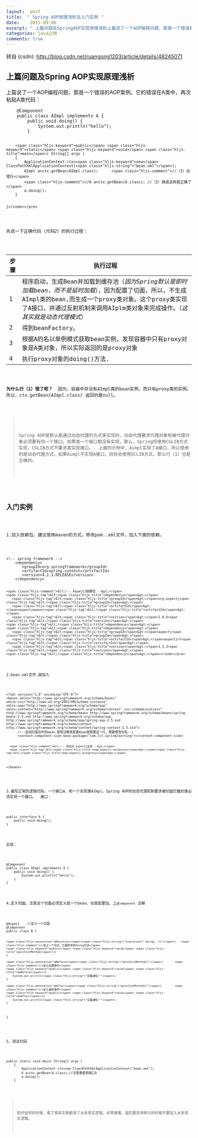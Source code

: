 ```yaml
---
layout:  post
title:  " Spring AOP原理浅析及入门实例 "
date:    2015-09-06
excerpt: " 上篇问题及SpringAOP实现原理浅析上篇说了一个AOP编程问题，那是一个错误的AOP案例。它的错误在A类中，再次粘贴A类代码：@ComponentpublicclassAImplimplementsA{publicvoiddoing(){System.out.println(hello);... "
categories: java之旅 
comments: true
---
```

转自 (csdn): http://blog.csdn.net/ruangong1203/article/details/48245071
<div class="markdown_views">
 <h2 id="上篇问题及spring-aop实现原理浅析">上篇问题及Spring AOP实现原理浅析</h2> 
 <p>上篇说了一个AOP编程问题，那是一个错误的AOP案例。它的错误在A类中，再次粘贴A类代码：</p> 
 <pre class="prettyprint"><code class="language-java hljs ">    <span class="hljs-annotation">@Component</span>
    <span class="hljs-keyword">public</span> <span class="hljs-class"><span class="hljs-keyword">class</span> <span class="hljs-title">AImpl</span> <span class="hljs-keyword">implements</span> <span class="hljs-title">A</span> {</span>
        <span class="hljs-keyword">public</span> <span class="hljs-keyword">void</span> <span class="hljs-title">doing</span>() {
            System.out.println(<span class="hljs-string">"hello"</span>);
        }

        <span class="hljs-keyword">public</span> <span class="hljs-keyword">static</span> <span class="hljs-keyword">void</span> <span class="hljs-title">main</span>( String[] args )
        {
            ApplicationContext ctx=<span class="hljs-keyword">new</span> ClassPathXmlApplicationContext(<span class="hljs-string">"bean.xml"</span>);
            AImpl a=ctx.getBean(AImpl.class);      <span class="hljs-comment">//（1）出错行</span>
            <span class="hljs-comment">//A a=ctx.getBean(A.class); //（2）换成这样就正确了</span>
            a.doing();
        }


    }</code></pre> 
 <p>先说一下正确代码（<em>代码2</em>）的执行过程：</p> 
 <table> 
  <thead> 
   <tr> 
    <th>步骤</th> 
    <th>执行过程</th> 
   </tr> 
  </thead> 
  <tbody>
   <tr> 
    <td>1</td> 
    <td>程序启动，生成Bean并加载到缓存池（<em>因为Spring默认是即时加载bean，而不是延时加载</em>），因为配置了切面，所以，不生成AImpl类的bean,而生成一个proxy类对象。这个proxy类实现了A接口，并通过反射机制来调用AIplm类对象来完成操作。（<em>这其实就是动态代理模式</em>）</td> 
   </tr> 
   <tr> 
    <td>2</td> 
    <td>得到beanFactory。</td> 
   </tr> 
   <tr> 
    <td>3</td> 
    <td>根据A的名以单例模式获取bean实例，发现容器中只有proxy对象是A类对象，所以实际返回的是proxy对象</td> 
   </tr> 
   <tr> 
    <td>4</td> 
    <td>执行proxy对象的doing()方法.</td> 
   </tr> 
  </tbody>
 </table> 
 <p><strong>为什么行（1）错了呢？</strong>  因为，容器中并没有AImpl类的bean实例，而只有proxy类的实例。所以，<em>ctx.getBean(AImpl.class)</em> 返回的是null。</p> 
 <blockquote> 
  <p>Spring AOP是默认是通过动态代理的方式来实现的，动态代理要求代理对象和被代理对象必须要有同一个接口。如果类一个接口都没有实现，那么，Spring将使用CGLIB方式实现，CGLIB方式不要求类实现接口。  上面的示例中，Aimpl实现了A接口，所以使用的是动态代理方式，如果Aimpl不实现A接口，则将会使用GCLIB方式，那么行（1）也是正确的。</p> 
 </blockquote> 
 <h2 id="入门实例">入门实例</h2> 
 <p>1.加入依赖包，建议使用maven的方式。修改pom..xml文件，加入下面的依赖。</p> 
 <pre class="prettyprint"><code class=" hljs xml"><span class="hljs-comment">&lt;!-- spring framework --&gt;</span>    
    <span class="hljs-tag">&lt;<span class="hljs-title">dependency</span>&gt;</span>
       <span class="hljs-tag">&lt;<span class="hljs-title">groupId</span>&gt;</span>org.springframework<span class="hljs-tag">&lt;/<span class="hljs-title">groupId</span>&gt;</span>
       <span class="hljs-tag">&lt;<span class="hljs-title">artifactId</span>&gt;</span>spring-context<span class="hljs-tag">&lt;/<span class="hljs-title">artifactId</span>&gt;</span>
       <span class="hljs-tag">&lt;<span class="hljs-title">version</span>&gt;</span>4.2.1.RELEASE<span class="hljs-tag">&lt;/<span class="hljs-title">version</span>&gt;</span>
    <span class="hljs-tag">&lt;/<span class="hljs-title">dependency</span>&gt;</span>

    <span class="hljs-comment">&lt;!-- AspectJ依賴包 --&gt;</span>
    <span class="hljs-tag">&lt;<span class="hljs-title">dependency</span>&gt;</span>
       <span class="hljs-tag">&lt;<span class="hljs-title">groupId</span>&gt;</span>org.aspectj<span class="hljs-tag">&lt;/<span class="hljs-title">groupId</span>&gt;</span>
       <span class="hljs-tag">&lt;<span class="hljs-title">artifactId</span>&gt;</span>aspectjweaver<span class="hljs-tag">&lt;/<span class="hljs-title">artifactId</span>&gt;</span>
       <span class="hljs-tag">&lt;<span class="hljs-title">version</span>&gt;</span>1.8.6<span class="hljs-tag">&lt;/<span class="hljs-title">version</span>&gt;</span>
    <span class="hljs-tag">&lt;/<span class="hljs-title">dependency</span>&gt;</span>
    <span class="hljs-tag">&lt;<span class="hljs-title">dependency</span>&gt;</span>
       <span class="hljs-tag">&lt;<span class="hljs-title">groupId</span>&gt;</span>aspectj<span class="hljs-tag">&lt;/<span class="hljs-title">groupId</span>&gt;</span>
       <span class="hljs-tag">&lt;<span class="hljs-title">artifactId</span>&gt;</span>aspectjrt<span class="hljs-tag">&lt;/<span class="hljs-title">artifactId</span>&gt;</span>
       <span class="hljs-tag">&lt;<span class="hljs-title">version</span>&gt;</span>1.5.3<span class="hljs-tag">&lt;/<span class="hljs-title">version</span>&gt;</span>
    <span class="hljs-tag">&lt;/<span class="hljs-title">dependency</span>&gt;</span></code></pre> 
 <p>2.bean.xml文件,就加入</p> 
 <pre class="prettyprint"><code class=" hljs xml"><span class="hljs-pi">&lt;?xml version="1.0" encoding="UTF-8"?&gt;</span>
<span class="hljs-tag">&lt;<span class="hljs-title">beans</span> <span class="hljs-attribute">xmlns</span>=<span class="hljs-value">"http://www.springframework.org/schema/beans"</span> <span class="hljs-attribute">xmlns:xsi</span>=<span class="hljs-value">"http://www.w3.org/2001/XMLSchema-instance"</span> <span class="hljs-attribute">xmlns:aop</span>=<span class="hljs-value">"http://www.springframework.org/schema/aop"</span> <span class="hljs-attribute">xmlns:context</span>=<span class="hljs-value">"http://www.springframework.org/schema/context"</span> <span class="hljs-attribute">xsi:schemaLocation</span>=<span class="hljs-value">" http://www.springframework.org/schema/beans http://www.springframework.org/schema/beans/spring-beans-2.5.xsd http://www.springframework.org/schema/aop http://www.springframework.org/schema/aop/spring-aop-2.5.xsd http://www.springframework.org/schema/context http://www.springframework.org/schema/context/spring-context-2.5.xsd"</span>&gt;</span>
      <span class="hljs-comment">&lt;!--自动扫描包中的bean,使用注解来配置bean就需要这一行，需要修改包名--&gt;</span>
      <span class="hljs-tag">&lt;<span class="hljs-title">context:component-scan</span> <span class="hljs-attribute">base-package</span>=<span class="hljs-value">"com.lcl.springlearning"</span>&gt;</span><span class="hljs-tag">&lt;/<span class="hljs-title">context:component-scan</span>&gt;</span>

      <span class="hljs-comment">&lt;!-- 添加对 aspectj支持 --&gt;</span>
      <span class="hljs-tag">&lt;<span class="hljs-title">aop:aspectj-autoproxy</span>&gt;</span><span class="hljs-tag">&lt;/<span class="hljs-title">aop:aspectj-autoproxy</span>&gt;</span>  
<span class="hljs-tag">&lt;/<span class="hljs-title">beans</span>&gt;</span></code></pre> 
 <p>3.编写正常的逻辑代码。一个接口A，和一个实现类AImpl。Spring AOP的动态代理机制要求被切面拦截的类必须实现一个接口。  接口：</p> 
 <pre class="prettyprint"><code class=" hljs cs"><span class="hljs-keyword">public</span> <span class="hljs-keyword">interface</span> A {
    <span class="hljs-keyword">public</span> <span class="hljs-keyword">void</span> <span class="hljs-title">doing</span>();
}</code></pre> 
 <p>实现：</p> 
 <pre class="prettyprint"><code class=" hljs java"><span class="hljs-annotation">@Component</span>
<span class="hljs-keyword">public</span> <span class="hljs-class"><span class="hljs-keyword">class</span> <span class="hljs-title">AImpl</span> <span class="hljs-keyword">implements</span> <span class="hljs-title">A</span> {</span>
    <span class="hljs-keyword">public</span> <span class="hljs-keyword">void</span> <span class="hljs-title">doing</span>() {
        System.out.println(<span class="hljs-string">"hello"</span>);
    }
}</code></pre> 
 <p>4.定义切面。注意这个切面必须定义成一个bean，也就是要加。上<code>@Component</code> 注解</p> 
 <pre class="prettyprint"><code class="language-java hljs "><span class="hljs-annotation">@Aspect</span>    <span class="hljs-comment">//定义一个切面</span>
<span class="hljs-annotation">@Component</span>
<span class="hljs-keyword">public</span> <span class="hljs-class"><span class="hljs-keyword">class</span> <span class="hljs-title">B</span> {</span>

    <span class="hljs-annotation">@Pointcut</span>(<span class="hljs-string">"execution(* doing(..))"</span>)   <span class="hljs-comment">//定义一个切点，拦截所有的doing方法</span>
    <span class="hljs-keyword">public</span> <span class="hljs-keyword">void</span> <span class="hljs-title">pointCutMethod</span>(){
    }

    <span class="hljs-annotation">@Before</span>(<span class="hljs-string">"pointCutMethod()"</span>)       <span class="hljs-comment">//定义前置事件</span>
    <span class="hljs-keyword">public</span> <span class="hljs-keyword">void</span> <span class="hljs-title">doBefore</span>(){
        System.out.println(<span class="hljs-string">"前置通知！"</span>);
    }

    <span class="hljs-annotation">@After</span>(<span class="hljs-string">"pointCutMethod()"</span>)        <span class="hljs-comment">//定义最终事件</span>
    <span class="hljs-keyword">public</span> <span class="hljs-keyword">void</span> <span class="hljs-title">doAfter</span>(){
        System.out.println(<span class="hljs-string">"后置通知！"</span>);
    }
}</code></pre> 
 <p>5、测试代码</p> 
 <pre class="prettyprint"><code class=" hljs cs"><span class="hljs-keyword">public</span> <span class="hljs-keyword">static</span> <span class="hljs-keyword">void</span> <span class="hljs-title">main</span>( String[] args )
    {
        ApplicationContext ctx=<span class="hljs-keyword">new</span> ClassPathXmlApplicationContext(<span class="hljs-string">"bean.xml"</span>);
        A a=ctx.getBean(A.class);<span class="hljs-comment">//注意要使用接口A</span>
        a.doing();
    }</code></pre> 
 <blockquote> 
  <p>刚开始学的时候，看了很多实例都讲了太多现实逻辑，非常难懂，强烈要求讲例子的时候不要加入太多现实逻辑。</p> 
 </blockquote>
</div>
